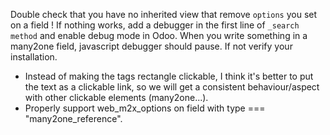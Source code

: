 Double check that you have no inherited view that remove `options` you
set on a field ! If nothing works, add a debugger in the first line of
`_search method` and enable debug mode in Odoo. When you write something
in a many2one field, javascript debugger should pause. If not verify
your installation.

- Instead of making the tags rectangle clickable, I think it's better to
  put the text as a clickable link, so we will get a consistent
  behaviour/aspect with other clickable elements (many2one...).
- Properly support web_m2x_options on field with type === "many2one_reference".

